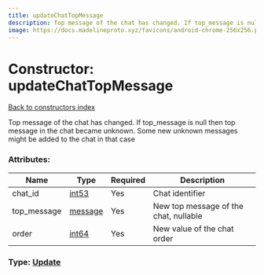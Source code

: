 ```yaml
---
title: updateChatTopMessage
description: Top message of the chat has changed. If top_message is null then top message in the chat became unknown. Some new unknown messages might be added to the chat in that case
image: https://docs.madelineproto.xyz/favicons/android-chrome-256x256.png
---
```

# Constructor: updateChatTopMessage  
[Back to constructors index](index.md)



Top message of the chat has changed. If top_message is null then top message in the chat became unknown. Some new unknown messages might be added to the chat in that case

### Attributes:

| Name     |    Type       | Required | Description |
|----------|---------------|----------|-------------|
|chat\_id|[int53](../types/int53.md) | Yes|Chat identifier|
|top\_message|[message](../constructors/message.md) | Yes|New top message of the chat, nullable|
|order|[int64](../constructors/int64.md) | Yes|New value of the chat order|



### Type: [Update](../types/Update.md)


